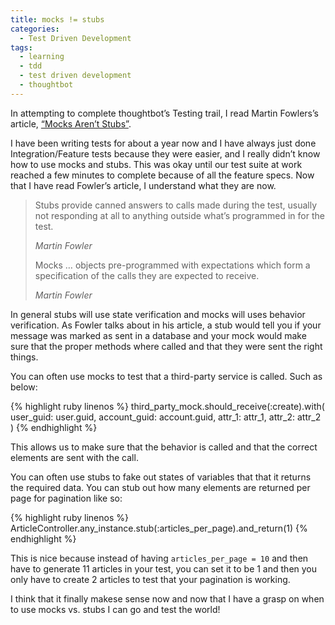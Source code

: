 ```yaml
---
title: mocks != stubs
categories:
  - Test Driven Development
tags:
  - learning
  - tdd
  - test driven development
  - thoughtbot
---
```

In attempting to complete thoughtbot’s Testing trail, I read Martin Fowlers’s article, [“Mocks Aren&#8217;t Stubs”](http://martinfowler.com/articles/mocksArentStubs.html).

I have been writing tests for about a year now and I have always just done Integration/Feature tests because they were easier, and I really didn&#8217;t know how to use mocks and stubs. This was okay until our test suite at work reached a few minutes to complete because of all the feature specs. Now that I have read Fowler&#8217;s article, I understand what they are now.

> Stubs provide canned answers to calls made during the test, usually not responding at all to anything outside what&#8217;s programmed in for the test.
>
> <cite>Martin Fowler</cite>
>
> Mocks &#8230; objects pre-programmed with expectations which form a specification of the calls they are expected to receive.
>
> <cite>Martin Fowler</cite>

In general stubs will use state verification and mocks will uses behavior verification. As Fowler talks about in his article, a stub would tell you if your message was marked as sent in a database and your mock would make sure that the proper methods where called and that they were sent the right things.

You can often use mocks to test that a third-party service is called. Such as below:

{% highlight ruby linenos %}
third_party_mock.should_receive(:create).with(
    user_guid: user.guid,
    account_guid: account.guid,
    attr_1: attr_1,
    attr_2: attr_2
)
{% endhighlight %}

This allows us to make sure that the behavior is called and that the correct elements are sent with the call.

You can often use stubs to fake out states of variables that that it returns the required data. You can stub out how many elements are returned per page for pagination like so:

{% highlight ruby linenos %}
ArticleController.any_instance.stub(:articles_per_page).and_return(1)
{% endhighlight %}

This is nice because instead of having `articles_per_page = 10` and then have to generate 11 articles in your test, you can set it to be 1 and then you only have to create 2 articles to test that your pagination is working.

I think that it finally makese sense now and now that I have a grasp on when to use mocks vs. stubs I can go and test the world!
